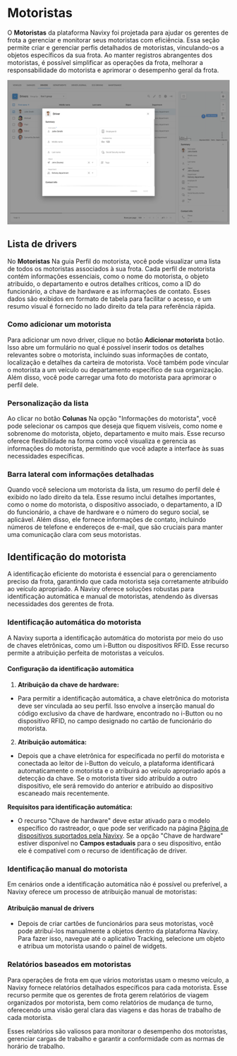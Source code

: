 # Motoristas

O **Motoristas** da plataforma Navixy foi projetada para ajudar os gerentes de frota a gerenciar e monitorar seus motoristas com eficiência. Essa seção permite criar e gerenciar perfis detalhados de motoristas, vinculando-os a objetos específicos da sua frota. Ao manter registros abrangentes dos motoristas, é possível simplificar as operações da frota, melhorar a responsabilidade do motorista e aprimorar o desempenho geral da frota.

![image-20240814-180004.png](attachments/image-20240814-180004.png)

## Lista de drivers

No **Motoristas** Na guia Perfil do motorista, você pode visualizar uma lista de todos os motoristas associados à sua frota. Cada perfil de motorista contém informações essenciais, como o nome do motorista, o objeto atribuído, o departamento e outros detalhes críticos, como a ID do funcionário, a chave de hardware e as informações de contato. Esses dados são exibidos em formato de tabela para facilitar o acesso, e um resumo visual é fornecido no lado direito da tela para referência rápida.

### Como adicionar um motorista

Para adicionar um novo driver, clique no botão **Adicionar motorista** botão. Isso abre um formulário no qual é possível inserir todos os detalhes relevantes sobre o motorista, incluindo suas informações de contato, localização e detalhes da carteira de motorista. Você também pode vincular o motorista a um veículo ou departamento específico de sua organização. Além disso, você pode carregar uma foto do motorista para aprimorar o perfil dele.

### Personalização da lista

Ao clicar no botão **Colunas** Na opção "Informações do motorista", você pode selecionar os campos que deseja que fiquem visíveis, como nome e sobrenome do motorista, objeto, departamento e muito mais. Esse recurso oferece flexibilidade na forma como você visualiza e gerencia as informações do motorista, permitindo que você adapte a interface às suas necessidades específicas.

### Barra lateral com informações detalhadas

Quando você seleciona um motorista da lista, um resumo do perfil dele é exibido no lado direito da tela. Esse resumo inclui detalhes importantes, como o nome do motorista, o dispositivo associado, o departamento, a ID do funcionário, a chave de hardware e o número do seguro social, se aplicável. Além disso, ele fornece informações de contato, incluindo números de telefone e endereços de e-mail, que são cruciais para manter uma comunicação clara com seus motoristas.

## Identificação do motorista

A identificação eficiente do motorista é essencial para o gerenciamento preciso da frota, garantindo que cada motorista seja corretamente atribuído ao veículo apropriado. A Navixy oferece soluções robustas para identificação automática e manual de motoristas, atendendo às diversas necessidades dos gerentes de frota.

### Identificação automática do motorista

A Navixy suporta a identificação automática do motorista por meio do uso de chaves eletrônicas, como um i-Button ou dispositivos RFID. Esse recurso permite a atribuição perfeita de motoristas a veículos.

#### **Configuração da identificação automática**

1. **Atribuição da chave de hardware:**
  - Para permitir a identificação automática, a chave eletrônica do motorista deve ser vinculada ao seu perfil. Isso envolve a inserção manual do código exclusivo da chave de hardware, encontrado no i-Button ou no dispositivo RFID, no campo designado no cartão de funcionário do motorista.
2. **Atribuição automática:**
  - Depois que a chave eletrônica for especificada no perfil do motorista e conectada ao leitor de i-Button do veículo, a plataforma identificará automaticamente o motorista e o atribuirá ao veículo apropriado após a detecção da chave. Se o motorista tiver sido atribuído a outro dispositivo, ele será removido do anterior e atribuído ao dispositivo escaneado mais recentemente.

**Requisitos para identificação automática:**

- O recurso "Chave de hardware" deve estar ativado para o modelo específico do rastreador, o que pode ser verificado na página [Página de dispositivos suportados pela Navixy](https://www.navixy.com/devices/). Se a opção "Chave de hardware" estiver disponível no **Campos estaduais** para o seu dispositivo, então ele é compatível com o recurso de identificação de driver.

### Identificação manual do motorista

Em cenários onde a identificação automática não é possível ou preferível, a Navixy oferece um processo de atribuição manual de motoristas:

#### Atribuição manual de drivers

- Depois de criar cartões de funcionários para seus motoristas, você pode atribuí-los manualmente a objetos dentro da plataforma Navixy. Para fazer isso, navegue até o aplicativo Tracking, selecione um objeto e atribua um motorista usando o painel de widgets.

### Relatórios baseados em motoristas

Para operações de frota em que vários motoristas usam o mesmo veículo, a Navixy fornece relatórios detalhados específicos para cada motorista. Esse recurso permite que os gerentes de frota gerem relatórios de viagem organizados por motorista, bem como relatórios de mudança de turno, oferecendo uma visão geral clara das viagens e das horas de trabalho de cada motorista.

Esses relatórios são valiosos para monitorar o desempenho dos motoristas, gerenciar cargas de trabalho e garantir a conformidade com as normas de horário de trabalho.